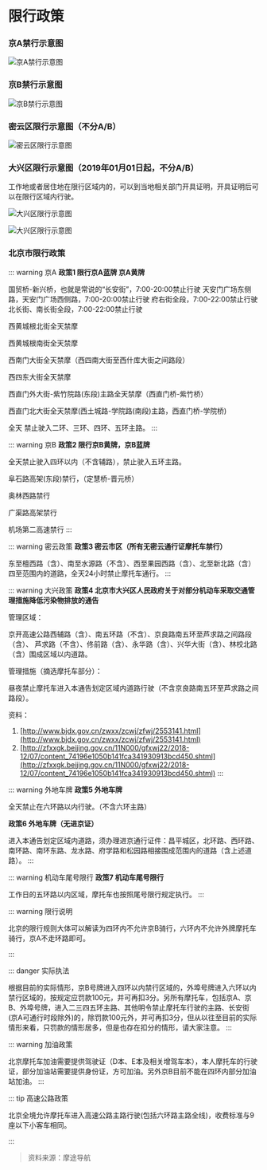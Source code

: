 # 限行政策 

### 京A禁行示意图

![京A禁行示意图](https://ww1.sinaimg.cn/large/007iUjdily1fyedn46hrkj30u00tx77l.jpg)

### 京B禁行示意图

![京B禁行示意图](https://ww1.sinaimg.cn/large/007iUjdily1fyedmsv5dpj30u00qon07.jpg)

### 密云区限行示意图（不分A/B）

![密云区限行示意图](https://ww1.sinaimg.cn/large/007iUjdily1fyeszcb2euj30u011smzk.jpg)

### 大兴区限行示意图（2019年01月01日起，不分A/B）

工作地或者居住地在限行区域内的，可以到当地相关部门开具证明，开具证明后可以在限行区域内行驶。

![大兴区限行示意图](https://ww1.sinaimg.cn/large/007i4MEmgy1g27r0by1nbj30u019041t.jpg)

![大兴区限行示意图](https://ww1.sinaimg.cn/large/007i4MEmgy1fyt5ak53knj30he0ifjw9.jpg)

### 北京市限行政策
::: warning 京A
**政策1 限行京A蓝牌 京A黄牌**

国贸桥-新兴桥，也就是常说的“长安街”，7:00-20:00禁止行驶
天安门广场东侧路，天安门广场西侧路，7:00-20:00禁止行驶
府右街全段，7:00-22:00禁止行驶
北长街、南长街全段，7:00-22:00禁止行驶

西黄城根北街全天禁摩

西黄城根南街全天禁摩

西南门大街全天禁摩（西四南大街至西什库大街之间路段）

西四东大街全天禁摩

西直门外大街-紫竹院路(东段)主路全天禁摩（西直门桥-紫竹桥）

西直门北大街全天禁摩(西土城路-学院路(南段)主路，西直门桥-学院桥)

全天 禁止驶入二环、三环、四环、五环主路。
:::

::: warning 京B
**政策2 限行京B黄牌，京B蓝牌**

全天禁止驶入四环以内（不含辅路），禁止驶入五环主路。

阜石路高架(东段)禁行，（定慧桥-晋元桥）

奥林西路禁行

广渠路高架禁行

机场第二高速禁行
:::

::: warning 密云政策
**政策3 密云市区（所有无密云通行证摩托车禁行）**

东至檀西路（含）、南至水源路（不含）、西至果园西路（含）、北至新北路（含）四至范围内的道路，全天24小时禁止摩托车通行。
:::

::: warning 大兴政策
**政策4 北京市大兴区人民政府关于对部分机动车采取交通管理措施降低污染物排放的通告**

管理区域：

京开高速公路西辅路（含）、南五环路（不含）、京良路南五环至芦求路之间路段（含）、
芦求路（不含）、佟前路（含）、永华路（含）、兴华大街（含）、林校北路（含）围成区域以内道路。

管理措施（摘选摩托车部分）：

昼夜禁止摩托车进入本通告划定区域内道路行驶（不含京良路南五环至芦求路之间路段）。

资料：
1. [http://www.bjdx.gov.cn/zwxx/zcwj/zfwj/2553141.html](http://www.bjdx.gov.cn/zwxx/zcwj/zfwj/2553141.html)
2. [http://zfxxgk.beijing.gov.cn/11N000/gfxwj22/2018-12/07/content_74196e1050b141fca341930913bcd450.shtml](http://zfxxgk.beijing.gov.cn/11N000/gfxwj22/2018-12/07/content_74196e1050b141fca341930913bcd450.shtml)
::: 

::: warning 外地车牌
**政策5 外地车牌**

全天禁止在六环路以内行驶。（不含六环主路）

**政策6 外地车牌（无进京证）**

进入本通告划定区域内道路，须办理进京通行证件：昌平城区，北环路、西环路、南环路、南环东路、龙水路、府学路和松园路相接围成范围内的道路（含上述道路）。
::: 

::: warning 机动车尾号限行
**政策7 机动车尾号限行**

工作日的五环路以内区域，摩托车也按照尾号限行规定执行。
::: 


::: warning 限行说明

北京的限行规则大体可以解读为四环内不允许京B骑行，六环内不允许外牌摩托车骑行，京A不走环路即可。

::: 

::: danger 实际执法

根据目前的实际情形，京B号牌进入四环以内禁行区域的，外埠号牌进入六环以内禁行区域的，按规定应罚款100元，并可再扣3分。另所有摩托车，包括京A、京B、外埠号牌，进入二三四五环主路、其他明令禁止摩托车行驶的主路、长安街(京A可通行时段除外)的，除罚款100元外，并可再扣3分，但从以往至目前的实际情形来看，只罚款的情形居多，但是也存在扣分的情形，请大家注意。
:::


::: warning 加油政策

北京摩托车加油需要提供驾驶证（D本、E本及相关增驾车本），本人摩托车的行驶证，部分加油站需要提供身份证，方可加油。另外京B目前不能在四环内部分加油站加油。
:::


::: tip 高速公路政策

北京全境允许摩托车进入高速公路主路行驶(包括六环路主路全线)，收费标准与9座以下小客车相同。

:::

> 资料来源：摩途导航